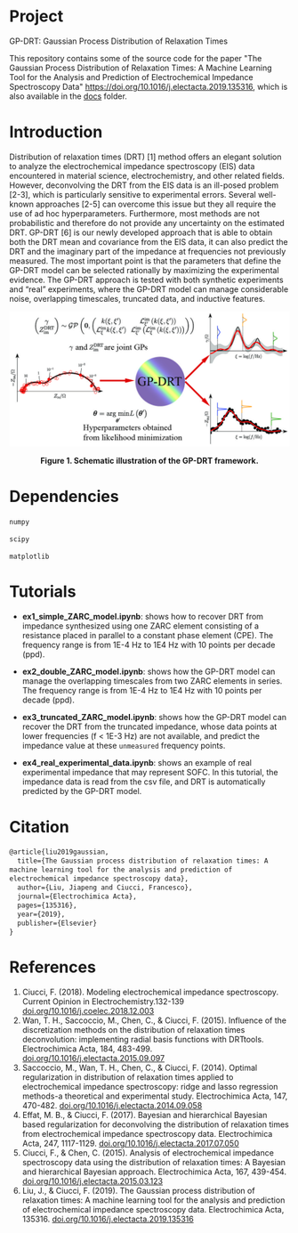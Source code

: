 # Project
GP-DRT: Gaussian Process Distribution of Relaxation Times

This repository contains some of the source code for the paper "The Gaussian Process Distribution of Relaxation Times: A Machine Learning Tool for the Analysis and Prediction of Electrochemical Impedance Spectroscopy Data" <u>https://doi.org/10.1016/j.electacta.2019.135316</u>, which is also available in the [docs](docs) folder.

# Introduction
Distribution of relaxation times (DRT) [1] method offers an elegant solution to analyze the electrochemical impedance spectroscopy (EIS) data encountered in material science, electrochemistry, and other related fields. However, deconvolving the DRT from the EIS data is an ill-posed problem [2-3], which is particularly sensitive to experimental errors. Several well-known approaches [2-5] can overcome this issue but they all require the use of ad hoc hyperparameters. Furthermore, most methods are not probabilistic and therefore do not provide any uncertainty on the estimated DRT. GP-DRT [6] is our newly developed approach that is able to obtain both the DRT mean and covariance from the EIS data, it can also predict the DRT and the imaginary part of the impedance at frequencies not previously measured. The most important point is that the parameters that define the GP-DRT model can be selected rationally by maximizing the experimental evidence. The GP-DRT approach is tested with both synthetic experiments and “real” experiments, where the GP-DRT model can manage considerable noise, overlapping timescales, truncated data, and inductive features.

![GraphModel diagram](resources/Fig_1.jpg)
<div align='center'><strong>Figure 1. Schematic illustration of the GP-DRT framework.</strong></div>

# Dependencies
`numpy`

`scipy`
 
`matplotlib`


# Tutorials

* **ex1_simple_ZARC_model.ipynb**: shows how to recover DRT from impedance synthesized using one ZARC element consisting of a resistance placed in parallel to a constant phase element (CPE). The frequency range is from 1E-4 Hz to 1E4 Hz with 10 points per decade (ppd).

* **ex2_double_ZARC_model.ipynb**: shows how the GP-DRT model can manage the overlapping timescales from two ZARC elements in series. The frequency range is from 1E-4 Hz to 1E4 Hz with 10 points per decade (ppd).

* **ex3_truncated_ZARC_model.ipynb**: shows how the GP-DRT model can recover the DRT from the truncated impedance, whose data points at lower frequencies (f < 1E-3 Hz) are not available, and predict the impedance value at these `unmeasured` frequency points.

* **ex4_real_experimental_data.ipynb**: shows an example of real experimental impedance that may represent SOFC. In this tutorial, the impedance data is read from the csv file, and DRT is automatically predicted by the GP-DRT model.

# Citation

```
@article{liu2019gaussian,
  title={The Gaussian process distribution of relaxation times: A machine learning tool for the analysis and prediction of electrochemical impedance spectroscopy data},
  author={Liu, Jiapeng and Ciucci, Francesco},
  journal={Electrochimica Acta},
  pages={135316},
  year={2019},
  publisher={Elsevier}
}
```

# References
1. Ciucci, F. (2018). Modeling electrochemical impedance spectroscopy. Current Opinion in Electrochemistry.132-139 [doi.org/10.1016/j.coelec.2018.12.003](https://doi.org/10.1016/j.coelec.2018.12.003)
2. Wan, T. H., Saccoccio, M., Chen, C., & Ciucci, F. (2015). Influence of the discretization methods on the distribution of relaxation times deconvolution: implementing radial basis functions with DRTtools. Electrochimica Acta, 184, 483-499. [doi.org/10.1016/j.electacta.2015.09.097](https://doi.org/10.1016/j.electacta.2015.09.097)
3. Saccoccio, M., Wan, T. H., Chen, C., & Ciucci, F. (2014). Optimal regularization in distribution of relaxation times applied to electrochemical impedance spectroscopy: ridge and lasso regression methods-a theoretical and experimental study. Electrochimica Acta, 147, 470-482. [doi.org/10.1016/j.electacta.2014.09.058](https://doi.org/10.1016/j.electacta.2014.09.058)
4. Effat, M. B., & Ciucci, F. (2017). Bayesian and hierarchical Bayesian based regularization for deconvolving the distribution of relaxation times from electrochemical impedance spectroscopy data. Electrochimica Acta, 247, 1117-1129. [doi.org/10.1016/j.electacta.2017.07.050](https://doi.org/10.1016/j.electacta.2017.07.050)
5. Ciucci, F., & Chen, C. (2015). Analysis of electrochemical impedance spectroscopy data using the distribution of relaxation times: A Bayesian and hierarchical Bayesian approach. Electrochimica Acta, 167, 439-454. [doi.org/10.1016/j.electacta.2015.03.123](https://doi.org/10.1016/j.electacta.2015.03.123)
6. Liu, J., & Ciucci, F. (2019). The Gaussian process distribution of relaxation times: A machine learning tool for the analysis and prediction of electrochemical impedance spectroscopy data. Electrochimica Acta, 135316. [doi.org/10.1016/j.electacta.2019.135316](https://doi.org/10.1016/j.electacta.2019.135316)
